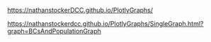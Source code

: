 https://nathanstockerDCC.github.io/PlotlyGraphs/

https://nathanstockerdcc.github.io/PlotlyGraphs/SingleGraph.html?graph=BCsAndPopulationGraph

